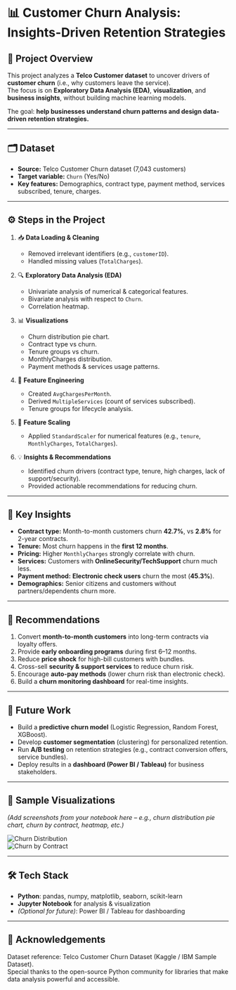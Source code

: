 # 📊 Customer Churn Analysis: Insights-Driven Retention Strategies

## 📌 Project Overview
This project analyzes a **Telco Customer dataset** to uncover drivers of **customer churn** (i.e., why customers leave the service).  
The focus is on **Exploratory Data Analysis (EDA)**, **visualization**, and **business insights**, without building machine learning models.  

The goal: **help businesses understand churn patterns and design data-driven retention strategies.**

---

## 🗂️ Dataset
- **Source:** Telco Customer Churn dataset (7,043 customers)
- **Target variable:** `Churn` (Yes/No)
- **Key features:** Demographics, contract type, payment method, services subscribed, tenure, charges.

---

## ⚙️ Steps in the Project
1. 📥 **Data Loading & Cleaning**  
   - Removed irrelevant identifiers (e.g., `customerID`).  
   - Handled missing values (`TotalCharges`).  

2. 🔍 **Exploratory Data Analysis (EDA)**  
   - Univariate analysis of numerical & categorical features.  
   - Bivariate analysis with respect to `Churn`.  
   - Correlation heatmap.  

3. 📊 **Visualizations**  
   - Churn distribution pie chart.  
   - Contract type vs churn.  
   - Tenure groups vs churn.  
   - MonthlyCharges distribution.  
   - Payment methods & services usage patterns.  

4. 🔧 **Feature Engineering**  
   - Created `AvgChargesPerMonth`.  
   - Derived `MultipleServices` (count of services subscribed).  
   - Tenure groups for lifecycle analysis.  

5. 📏 **Feature Scaling**  
   - Applied `StandardScaler` for numerical features (e.g., `tenure`, `MonthlyCharges`, `TotalCharges`).  

6. 💡 **Insights & Recommendations**  
   - Identified churn drivers (contract type, tenure, high charges, lack of support/security).  
   - Provided actionable recommendations for reducing churn.  

---

## 🔑 Key Insights
- **Contract type:** Month-to-month customers churn **42.7%**, vs **2.8%** for 2-year contracts.  
- **Tenure:** Most churn happens in the **first 12 months**.  
- **Pricing:** Higher `MonthlyCharges` strongly correlate with churn.  
- **Services:** Customers with **OnlineSecurity/TechSupport** churn much less.  
- **Payment method:** **Electronic check users** churn the most (**45.3%**).  
- **Demographics:** Senior citizens and customers without partners/dependents churn more.  

---

## 🧭 Recommendations
1. Convert **month-to-month customers** into long-term contracts via loyalty offers.  
2. Provide **early onboarding programs** during first 6–12 months.  
3. Reduce **price shock** for high-bill customers with bundles.  
4. Cross-sell **security & support services** to reduce churn risk.  
5. Encourage **auto-pay methods** (lower churn risk than electronic check).  
6. Build a **churn monitoring dashboard** for real-time insights.  

---

## 🔭 Future Work
- Build a **predictive churn model** (Logistic Regression, Random Forest, XGBoost).  
- Develop **customer segmentation** (clustering) for personalized retention.  
- Run **A/B testing** on retention strategies (e.g., contract conversion offers, service bundles).  
- Deploy results in a **dashboard (Power BI / Tableau)** for business stakeholders.  

---

## 📸 Sample Visualizations
*(Add screenshots from your notebook here – e.g., churn distribution pie chart, churn by contract, heatmap, etc.)*  

![Churn Distribution](images/churn_distribution.png)  
![Churn by Contract](images/churn_contract.png)  

---


## 🛠️ Tech Stack
- **Python**: pandas, numpy, matplotlib, seaborn, scikit-learn  
- **Jupyter Notebook** for analysis & visualization  
- _(Optional for future)_: Power BI / Tableau for dashboarding  

---

## 🙌 Acknowledgements
Dataset reference: Telco Customer Churn Dataset (Kaggle / IBM Sample Dataset).  
Special thanks to the open-source Python community for libraries that make data analysis powerful and accessible.  
